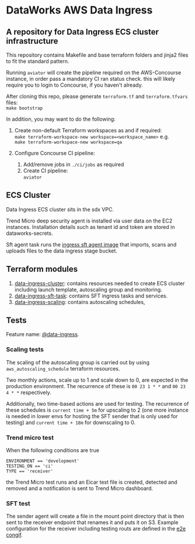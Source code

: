 # DataWorks AWS Data Ingress

## A repository for Data Ingress ECS cluster infrastructure

This repository contains Makefile and base terraform folders and jinja2 files to fit the standard pattern.

Running `aviator` will create the pipeline required on the AWS-Concourse instance, in order pass a mandatory CI ran status check.  this will likely require you to login to Concourse, if you haven't already.

After cloning this repo, please generate `terraform.tf` and `terraform.tfvars` files:  
`make bootstrap`

In addition, you may want to do the following: 

1. Create non-default Terraform workspaces as and if required:  
    `make terraform-workspace-new workspace=<workspace_name>` e.g.  
    ```make terraform-workspace-new workspace=qa```

1. Configure Concourse CI pipeline:
    1. Add/remove jobs in `./ci/jobs` as required 
    1. Create CI pipeline:  
`aviator`


## ECS Cluster 

Data Ingress ECS cluster sits in the sdx VPC.

Trend Micro deep security agent is installed via user data on the EC2 instances. Installation details such as tenant id and token are stored in dataworks-secrets.

Sft agent task runs the [ingress sft agent image](https://github.com/dwp/dataworks-ingress_sft-agent) that imports, scans and uploads files to the data ingress stage bucket.


## Terraform modules

1. [data-ingress-cluster](https://github.com/dwp/dataworks-aws-data-ingress/tree/master/terraform/data-ingress-cluster): contains resources needed to create ECS cluster including launch template, autoscaling group and monitoring.
1. [data-ingress-sft-task](https://github.com/dwp/dataworks-aws-data-ingress/tree/master/terraform/data-ingress-sft-task): contains SFT ingress tasks and services.
1. [data-ingress-scaling](https://github.com/dwp/dataworks-aws-data-ingress/tree/master/terraform/data-ingress-scaling): contains autoscaling schedules, 

## Tests

Feature name: [@data-ingress](https://github.com/dwp/dataworks-behavioural-framework/blob/master/src/features/data-ingress.feature).

### Scaling tests
The scaling of the autoscaling group is carried out by using `aws_autoscaling_schedule` terraform resources.

Two monthly actions, scale up to 1 and scale down to 0, are expected in the production environment. The recurrence of these is `00 23 1 * *` and `00 23 4 * *` respectively.

Additionally, two time-based actions are used for testing. The recurrence of these schedules is `current time + 5m` for upscaling to 2 (one more instance is needed in lower envs for hosting the SFT sender that is only used for testing) and `current time + 18m` for downscaling to 0.


### Trend micro test

When the following conditions are true
```
ENVIRONMENT == 'development'
TESTING_ON == 'ci'
TYPE == 'receiver'
```
the Trend Micro test runs and an Eicar test file is created, detected and removed and a notification is sent to Trend Micro dashboard.

### SFT test

The sender agent will create a file in the mount point directory that is then sent to the receiver endpoint that renames it and puts it on S3. Example configuration for the receiver including testing routs are defined in the [e2e congif](https://github.com/dwp/dataworks-aws-data-ingress/blob/master/terraform/data-ingress-sft-task/sft_config/agent-application-config-receiver-e2e.tpl).


